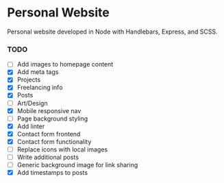 # Personal Website

Personal website developed in Node with Handlebars, Express, and SCSS.

### TODO
- [ ] Add images to homepage content
- [x] Add meta tags
- [x] Projects
- [x] Freelancing info
- [x] Posts
- [ ] Art/Design
- [x] Mobile responsive nav
- [ ] Page background styling
- [x] Add linter
- [x] Contact form frontend
- [x] Contact form functionality
- [ ] Replace icons with local images
- [ ] Write additional posts
- [ ] Generic background image for link sharing
- [x] Add timestamps to posts
